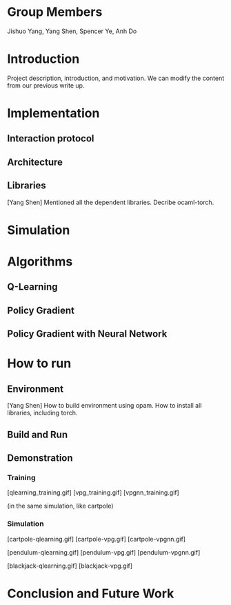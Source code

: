 # Group Members
 Jishuo Yang, Yang Shen, Spencer Ye, Anh Do 
# Introduction
Project description, introduction, and motivation. We can modify the content from our previous write up.

# Implementation
## Interaction protocol
## Architecture

## Libraries

[Yang Shen] Mentioned all the dependent libraries. Decribe ocaml-torch.

# Simulation

# Algorithms
## Q-Learning
## Policy Gradient
## Policy Gradient with Neural Network



# How to run

## Environment

[Yang Shen] How to build environment using opam. How to install all libraries, including torch.



## Build and Run



## Demonstration

### Training

[qlearning_training.gif] [vpg_training.gif] [vpgnn_training.gif]

(in the same simulation, like cartpole)



### Simulation

[cartpole-qlearning.gif] [cartpole-vpg.gif] [cartpole-vpgnn.gif]

[pendulum-qlearning.gif] [pendulum-vpg.gif] [pendulum-vpgnn.gif]

[blackjack-qlearning.gif] [blackjack-vpg.gif]

# Conclusion and Future Work